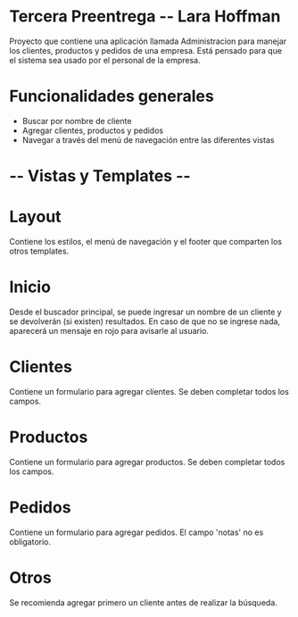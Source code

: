 # Tercera Preentrega -- Lara Hoffman
Proyecto que contiene una aplicación llamada Administracion para manejar los clientes, productos y pedidos de una empresa.
Está pensado para que el sistema sea usado por el personal de la empresa.

# Funcionalidades generales
* Buscar por nombre de cliente
* Agregar clientes, productos y pedidos
* Navegar a través del menú de navegación entre las diferentes vistas

# -- Vistas y Templates -- #

# Layout
Contiene los estilos, el menú de navegación y el footer que comparten los otros templates.

# Inicio
Desde el buscador principal, se puede ingresar un nombre de un cliente y se devolverán (si existen) resultados. En caso de que no se ingrese nada, aparecerá un mensaje en rojo para avisarle al usuario.

# Clientes
Contiene un formulario para agregar clientes. Se deben completar todos los campos.

# Productos
Contiene un formulario para agregar productos. Se deben completar todos los campos.

# Pedidos
Contiene un formulario para agregar pedidos. El campo 'notas' no es obligatorio.

#
# Otros
Se recomienda agregar primero un cliente antes de realizar la búsqueda.